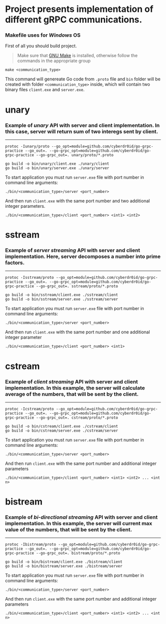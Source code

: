 # Project presents implementation of different gRPC communications.

### Makefile uses for *Windows*  OS

First of all you should build project.  
> Make sure that [GNU Make](https://www.gnu.org/software/make/) is installed, otherwise follow the commands in the appropriate group
```
make <communication_type>
```

This command will genereate Go code from `.proto` file and `bin` folder will be created with folder `<communication_type>` inside, which will contain two binary files `client.exe` and `server.exe`.

# unary
### Example of *unary* API with server and client implementation. In this case, server will return sum of two interegs sent by client.
---
```
protoc -Iunary/proto --go_opt=module=github.com/cyberdr0id/go-grpc-practice --go_out=. --go-grpc_opt=module=github.com/cyberdr0id/go-grpc-practice --go-grpc_out=. unary/proto/*.proto

go build -o bin/unary/client.exe ./unary/client
go build -o bin/unary/server.exe ./unary/server
```

To start application you must run `server.exe` file with port number in command line arguments:
```
./bin/<communication_type>/server <port_number>
```
And then run `client.exe` with the same port number and two additional integer parameters.
```
./bin/<communication_type>/client <port_number> <int1> <int2>
```  

# sstream
### Example of *server streaming* API with server and client implementation. Here, server decomposes a number into prime factors.
---
```
protoc -Isstream/proto --go_opt=module=github.com/cyberdr0id/go-grpc-practice --go_out=. --go-grpc_opt=module=github.com/cyberdr0id/go-grpc-practice --go-grpc_out=. sstream/proto/*.proto

go build -o bin/sstream/client.exe ./sstream/client
go build -o bin/sstream/server.exe ./sstream/server
```
To start application you must run `server.exe` file with port number in command line arguments:
```
./bin/<communication_type>/server <port_number>
```
And then run `client.exe` with the same port number and one additional integer parameter
```
./bin/<communication_type>/client <port_number> <int1>
```  

# cstream
### Example of *client streaming* API with server and client implementation. In this example, the server will calculate average of the numbers, that will be sent by the client.
---
```
protoc -Icstream/proto --go_opt=module=github.com/cyberdr0id/go-grpc-practice --go_out=. --go-grpc_opt=module=github.com/cyberdr0id/go-grpc-practice --go-grpc_out=. cstream/proto/*.proto

go build -o bin/cstream/client.exe ./cstream/client
go build -o bin/cstream/server.exe ./cstream/server
```
To start application you must run `server.exe` file with port number in command line arguments:
```
./bin/<communication_type>/server <port_number>
```
And then run `client.exe` with the same port number and additional integer parameters
```
./bin/<communication_type>/client <port_number> <int1> <int2> ... <int n>
```  
# bistream
### Example of *bi-directional streaming* API with server and client implementation. In this example, the server will current max value of the numbers, that will be sent by the client.
---
```
protoc -Ibistream/proto --go_opt=module=github.com/cyberdr0id/go-grpc-practice --go_out=. --go-grpc_opt=module=github.com/cyberdr0id/go-grpc-practice --go-grpc_out=. bistream/proto/*.proto

go build -o bin/bistream/client.exe ./bistream/client
go build -o bin/bistream/server.exe ./bistream/server
```
To start application you must run `server.exe` file with port number in command line arguments:
```
./bin/<communication_type>/server <port_number>
```
And then run `client.exe` with the same port number and additional integer parameters
```
./bin/<communication_type>/client <port_number> <int1> <int2> ... <int n>
```  
